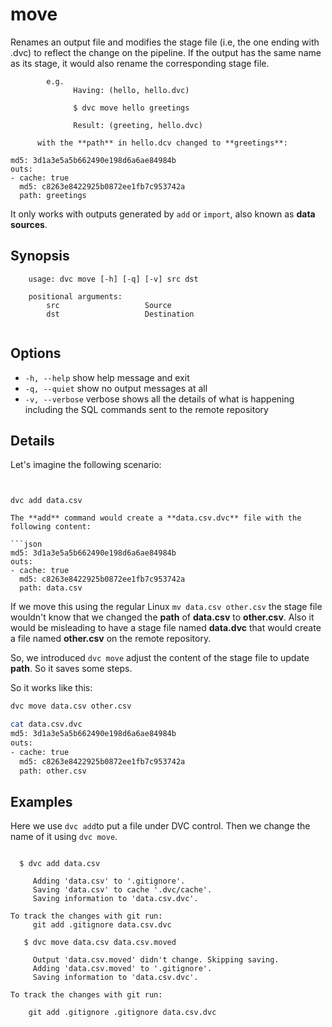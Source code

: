 # move

 Renames an output file and modifies the stage file (i.e, the one ending with .dvc) to reflect the change on the pipeline. If the output has the same name as its stage, it would also rename the corresponding stage file.

```text
        e.g.
              Having: (hello, hello.dvc)

              $ dvc move hello greetings

              Result: (greeting, hello.dvc)

      with the **path** in hello.dcv changed to **greetings**:
```


```text
md5: 3d1a3e5a5b662490e198d6a6ae84984b
outs:
- cache: true
  md5: c8263e8422925b0872ee1fb7c953742a
  path: greetings
```


It only works with outputs generated by `add` or `import`, also known as **data sources**.

 

## Synopsis

```text 
    usage: dvc move [-h] [-q] [-v] src dst

    positional arguments:
        src                   Source
        dst                   Destination
   
```

## Options

 *  `-h, --help`            show help message and exit
 *  `-q, --quiet`           show no output messages at all
 *  `-v, --verbose`         verbose shows all the details of what is happening including the SQL commands sent to the remote repository

## Details


Let's imagine the following scenario:

```


dvc add data.csv

The **add** command would create a **data.csv.dvc** file with the following content:

```json
md5: 3d1a3e5a5b662490e198d6a6ae84984b
outs:
- cache: true
  md5: c8263e8422925b0872ee1fb7c953742a
  path: data.csv
```

If we move this using the regular Linux `mv data.csv other.csv` the stage file wouldn't know that we changed the **path** of **data.csv** to **other.csv**. Also it would be misleading to have a stage file named **data.dvc** that would create a file named **other.csv** on the remote repository.

So, we introduced `dvc move` adjust the content of the stage file to update **path**.  So it saves some steps.

So it works like this:

```bash
dvc move data.csv other.csv

cat data.csv.dvc
md5: 3d1a3e5a5b662490e198d6a6ae84984b
outs:
- cache: true
  md5: c8263e8422925b0872ee1fb7c953742a
  path: other.csv


```


## Examples
Here we use `dvc add`to put a file under DVC control.  Then we change the name of it using `dvc move`.

```dvc

  $ dvc add data.csv
     
     Adding 'data.csv' to '.gitignore'.
     Saving 'data.csv' to cache '.dvc/cache'.
     Saving information to 'data.csv.dvc'.

To track the changes with git run:
     git add .gitignore data.csv.dvc
     
   $ dvc move data.csv data.csv.moved
     
     Output 'data.csv.moved' didn't change. Skipping saving.
     Adding 'data.csv.moved' to '.gitignore'.
     Saving information to 'data.csv.dvc'.

To track the changes with git run:

	git add .gitignore .gitignore data.csv.dvc  
```

